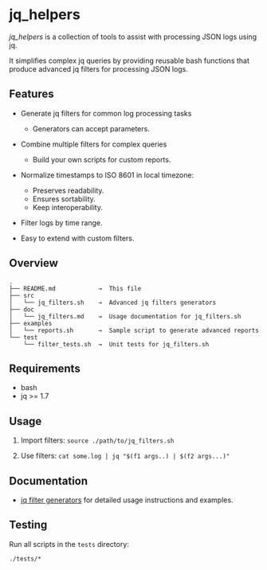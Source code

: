 # jq_helpers

*jq_helpers* is a collection of tools to assist with processing JSON logs using
jq.

It simplifies complex jq queries by providing reusable bash functions that
produce advanced jq filters for processing JSON logs.

## Features

  * Generate jq filters for common log processing tasks
    - Generators can accept parameters.

  * Combine multiple filters for complex queries
    - Build your own scripts for custom reports.

  * Normalize timestamps to ISO 8601 in local timezone:
    - Preserves readability.
    - Ensures sortability. 
    - Keep interoperability.

  * Filter logs by time range.

  * Easy to extend with custom filters.


## Overview

```
.
├── README.md            →  This file
├── src
│   └── jq_filters.sh    →  Advanced jq filters generators
├── doc
│   └── jq_filters.md    →  Usage documentation for jq_filters.sh
├── examples
│   └── reports.sh       →  Sample script to generate advanced reports
└── test
    └── filter_tests.sh  →  Unit tests for jq_filters.sh
```

## Requirements

  * bash
  * jq >= 1.7

## Usage

  1. Import filters:
     `source ./path/to/jq_filters.sh`

  2. Use filters:
     `cat some.log | jq "$(f1 args..) | $(f2 args...)"`


## Documentation

  * [jq filter generators](doc/jq_filters.md) for detailed usage instructions and examples.

## Testing

Run all scripts in the `tests` directory:

```bash
./tests/*
```
